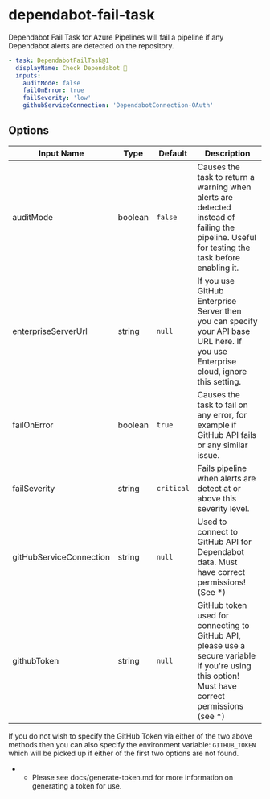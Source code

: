 # dependabot-fail-task

Dependabot Fail Task for Azure Pipelines will fail a pipeline if any Dependabot alerts are detected on the repository.

```yml
- task: DependabotFailTask@1
  displayName: Check Dependabot 🤖
  inputs:
    auditMode: false
    failOnError: true
    failSeverity: 'low'
    githubServiceConnection: 'DependabotConnection-OAuth'
```

## Options

| Input Name              | Type    | Default    | Description                                                                                                                                     |
|-------------------------|---------|------------|-------------------------------------------------------------------------------------------------------------------------------------------------|
| auditMode               | boolean | `false`    | Causes the task to return a warning when alerts are detected instead of failing the pipeline. Useful for testing the task before enabling it.   |
| enterpriseServerUrl     | string  | `null`     | If you use GitHub Enterprise Server then you can specify your API base URL here. If you use Enterprise cloud, ignore this setting.              |
| failOnError             | boolean | `true`     | Causes the task to fail on any error, for example if GitHub API fails or any similar issue.                                                     |
| failSeverity            | string  | `critical` | Fails pipeline when alerts are detect at or above this severity level.                                                                          |
| gitHubServiceConnection | string  | `null`     | Used to connect to GitHub API for Dependabot data. Must have correct permissions! (See *)                                                       |
| githubToken             | string  | `null`     | GitHub token used for connecting to GitHub API, please use a secure variable if you're using this option! Must have correct permissions (see *) |

If you do not wish to specify the GitHub Token via either of the two above methods then you can also specify the environment variable: `GITHUB_TOKEN`
which will be picked up if either of the first two options are not found.

* - Please see docs/generate-token.md for more information on generating a token for use.
